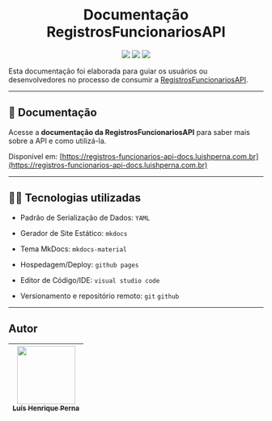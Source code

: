 <h1 align="center">Documentação RegistrosFuncionariosAPI</h1>

<p align="center">
<img src="https://img.shields.io/badge/ssg-mkdocs-539cf2?style=for-the-badge"/>
<img src="https://img.shields.io/badge/tema-material-4051b5?style=for-the-badge"/>
<img src="https://img.shields.io/badge/serialização de dados-yaml-cb171e?style=for-the-badge"/>
</p>

Esta documentação foi elaborada para guiar os usuários ou desenvolvedores no processo de consumir a [RegistrosFuncionariosAPI](https://github.com/luishperna/registros_funcionarios_api).
 
---

## :blue_book: Documentação

Acesse a **documentação da RegistrosFuncionariosAPI** para saber mais sobre a API e como utilizá-la.

Disponível em: [https://registros-funcionarios-api-docs.luishperna.com.br](https://registros-funcionarios-api-docs.luishperna.com.br)

---

## :man_technologist: Tecnologias utilizadas

- Padrão de Serialização de Dados: `YAML`

- Gerador de Site Estático: `mkdocs`

- Tema MkDocs: `mkdocs-material`

- Hospedagem/Deploy: `github pages`

- Editor de Código/IDE: `visual studio code`

- Versionamento e repositório remoto: `git` `github`

---

## Autor

| [<img src="https://avatars.githubusercontent.com/u/96630233?s=400&u=3400cfe6ba8fb87692f4f14cbdbef3e5cc996b67&v=4" width=115><br><sub>Luís Henrique Perna</sub>](https://github.com/luishperna) |
| :---: |
